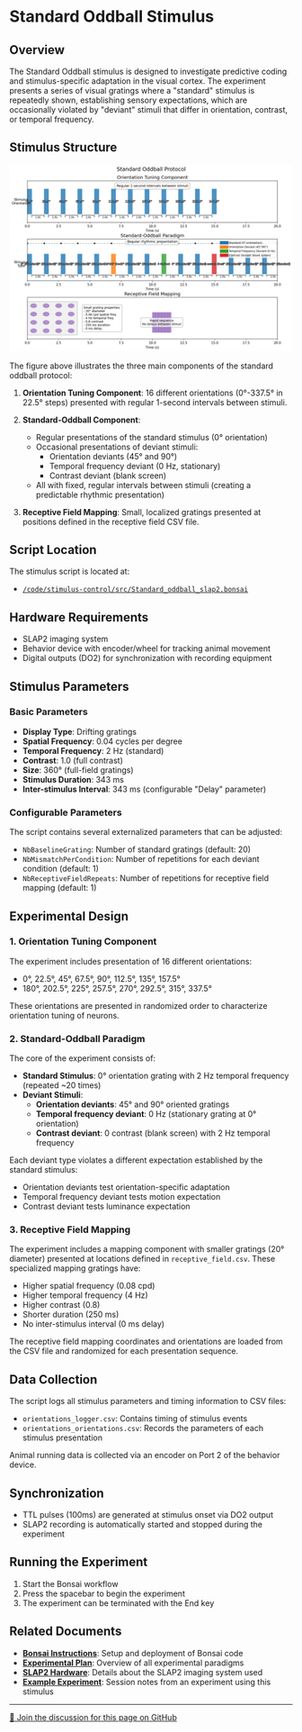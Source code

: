 # Standard Oddball Stimulus

## Overview

The Standard Oddball stimulus is designed to investigate predictive coding and stimulus-specific adaptation in the visual cortex. The experiment presents a series of visual gratings where a "standard" stimulus is repeatedly shown, establishing sensory expectations, which are occasionally violated by "deviant" stimuli that differ in orientation, contrast, or temporal frequency.

## Stimulus Structure

![Standard Oddball Protocol](../img/stimuli/standard-oddball.png)

The figure above illustrates the three main components of the standard oddball protocol:

1. **Orientation Tuning Component**: 16 different orientations (0°-337.5° in 22.5° steps) presented with regular 1-second intervals between stimuli.

2. **Standard-Oddball Component**: 
   - Regular presentations of the standard stimulus (0° orientation)
   - Occasional presentations of deviant stimuli:
     - Orientation deviants (45° and 90°)
     - Temporal frequency deviant (0 Hz, stationary)
     - Contrast deviant (blank screen)
   - All with fixed, regular intervals between stimuli (creating a predictable rhythmic presentation)

3. **Receptive Field Mapping**: Small, localized gratings presented at positions defined in the receptive field CSV file.

## Script Location

The stimulus script is located at:
- [`/code/stimulus-control/src/Standard_oddball_slap2.bonsai`](https://github.com/AllenNeuralDynamics/openscope-community-predictive-processing/blob/main/code/stimulus-control/src/Standard_oddball_slap2.bonsai)

## Hardware Requirements

- SLAP2 imaging system
- Behavior device with encoder/wheel for tracking animal movement
- Digital outputs (DO2) for synchronization with recording equipment

## Stimulus Parameters

### Basic Parameters
- **Display Type**: Drifting gratings
- **Spatial Frequency**: 0.04 cycles per degree
- **Temporal Frequency**: 2 Hz (standard)
- **Contrast**: 1.0 (full contrast)
- **Size**: 360° (full-field gratings)
- **Stimulus Duration**: 343 ms
- **Inter-stimulus Interval**: 343 ms (configurable "Delay" parameter)

### Configurable Parameters
The script contains several externalized parameters that can be adjusted:
- `NbBaselineGrating`: Number of standard gratings (default: 20)
- `NbMismatchPerCondition`: Number of repetitions for each deviant condition (default: 1)
- `NbReceptiveFieldRepeats`: Number of repetitions for receptive field mapping (default: 1)

## Experimental Design

### 1. Orientation Tuning Component
The experiment includes presentation of 16 different orientations:
- 0°, 22.5°, 45°, 67.5°, 90°, 112.5°, 135°, 157.5°
- 180°, 202.5°, 225°, 257.5°, 270°, 292.5°, 315°, 337.5°

These orientations are presented in randomized order to characterize orientation tuning of neurons.

### 2. Standard-Oddball Paradigm
The core of the experiment consists of:

- **Standard Stimulus**: 0° orientation grating with 2 Hz temporal frequency (repeated ~20 times)
- **Deviant Stimuli**: 
    - **Orientation deviants**: 45° and 90° oriented gratings
    - **Temporal frequency deviant**: 0 Hz (stationary grating at 0° orientation)
    - **Contrast deviant**: 0 contrast (blank screen) with 2 Hz temporal frequency

Each deviant type violates a different expectation established by the standard stimulus:
- Orientation deviants test orientation-specific adaptation
- Temporal frequency deviant tests motion expectation
- Contrast deviant tests luminance expectation

### 3. Receptive Field Mapping
The experiment includes a mapping component with smaller gratings (20° diameter) presented at locations defined in `receptive_field.csv`. These specialized mapping gratings have:
- Higher spatial frequency (0.08 cpd)
- Higher temporal frequency (4 Hz)
- Higher contrast (0.8)
- Shorter duration (250 ms)
- No inter-stimulus interval (0 ms delay)

The receptive field mapping coordinates and orientations are loaded from the CSV file and randomized for each presentation sequence.

## Data Collection

The script logs all stimulus parameters and timing information to CSV files:
- `orientations_logger.csv`: Contains timing of stimulus events
- `orientations_orientations.csv`: Records the parameters of each stimulus presentation

Animal running data is collected via an encoder on Port 2 of the behavior device.

## Synchronization
- TTL pulses (100ms) are generated at stimulus onset via DO2 output
- SLAP2 recording is automatically started and stopped during the experiment

## Running the Experiment
1. Start the Bonsai workflow
2. Press the spacebar to begin the experiment
3. The experiment can be terminated with the End key

## Related Documents

- **[Bonsai Instructions](bonsai_instructions.md)**: Setup and deployment of Bonsai code
- **[Experimental Plan](../experimental-plan.md)**: Overview of all experimental paradigms
- **[SLAP2 Hardware](../hardware/allen_institute_slap2_hardware.md)**: Details about the SLAP2 imaging system used
- **[Example Experiment](../experiments/allen_institute/slap2/allen_institute_794237_2025-04-03.md)**: Session notes from an experiment using this stimulus

<!-- DISCUSSION_LINK_START -->
<div class="discussion-link">
    <hr>
    <p>
        <a href="https://github.com/AllenNeuralDynamics/openscope-community-predictive-processing/discussions/54" target="_blank">
            💬 Join the discussion for this page on GitHub
        </a>
    </p>
</div>
<!-- DISCUSSION_LINK_END -->
